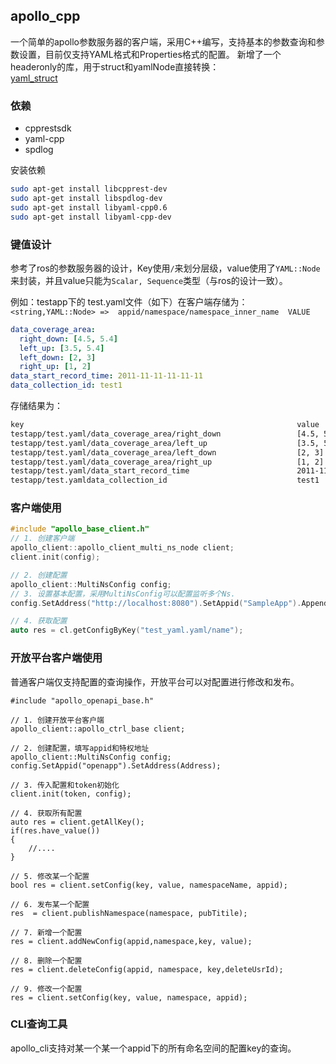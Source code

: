 ## apollo_cpp

一个简单的apollo参数服务器的客户端，采用C++编写，支持基本的参数查询和参数设置，目前仅支持YAML格式和Properties格式的配置。
新增了一个headeronly的库，用于struct和yamlNode直接转换：  
[yaml_struct](https://github.com/KanonWY/yaml_struct) 
### 依赖

- cpprestsdk
- yaml-cpp
- spdlog

安装依赖

```bash
sudo apt-get install libcpprest-dev
sudo apt-get install libspdlog-dev
sudo apt-get install libyaml-cpp0.6
sudo apt-get install libyaml-cpp-dev
```

### 键值设计

参考了ros的参数服务器的设计，Key使用`/`来划分层级，value使用了`YAML::Node`来封装，并且value只能为`Scalar, Sequence`类型（与ros的设计一致）。

例如：testapp下的 test.yaml文件（如下）在客户端存储为：`<string,YAML::Node> =>  appid/namespace/namespace_inner_name  VALUE  `

```yaml
data_coverage_area:
  right_down: [4.5, 5.4]
  left_up: [3.5, 5.4]
  left_down: [2, 3]
  right_up: [1, 2]
data_start_record_time: 2011-11-11-11-11-11
data_collection_id: test1
```

存储结果为：

```bash
key																value
testapp/test.yaml/data_coverage_area/right_down					[4.5, 5.4]
testapp/test.yaml/data_coverage_area/left_up					[3.5, 5.4]
testapp/test.yaml/data_coverage_area/left_down					[2, 3]
testapp/test.yaml/data_coverage_area/right_up					[1, 2]
testapp/test.yaml/data_start_record_time						2011-11-11-11-11-11
testapp/test.yamldata_collection_id								test1
```

### 客户端使用

```cpp
#include "apollo_base_client.h"
// 1. 创建客户端
apollo_client::apollo_client_multi_ns_node client;
client.init(config);

// 2. 创建配置
apollo_client::MultiNsConfig config;
// 3. 设置基本配置，采用MultiNsConfig可以配置监听多个Ns.
config.SetAddress("http://localhost:8080").SetAppid("SampleApp").AppendNamespace("test_yaml.yaml").AppendNamespace("test_xml.xml");

// 4. 获取配置
auto res = cl.getConfigByKey("test_yaml.yaml/name");
```

### 开放平台客户端使用

普通客户端仅支持配置的查询操作，开放平台可以对配置进行修改和发布。

```
#include "apollo_openapi_base.h"

// 1. 创建开放平台客户端
apollo_client::apollo_ctrl_base client;

// 2. 创建配置，填写appid和特权地址
apollo_client::MultiNsConfig config;
config.SetAppid("openapp").SetAddress(Address);

// 3. 传入配置和token初始化
client.init(token, config);

// 4. 获取所有配置
auto res = client.getAllKey();
if(res.have_value())
{
	//....
}

// 5. 修改某一个配置
bool res = client.setConfig(key, value, namespaceName, appid);

// 6. 发布某一个配置
res  = client.publishNamespace(namespace, pubTitile);

// 7. 新增一个配置
res = client.addNewConfig(appid,namespace,key, value);

// 8. 删除一个配置
res = client.deleteConfig(appid, namespace, key,deleteUsrId);

// 9. 修改一个配置
res = client.setConfig(key, value, namespace, appid);
```

### CLI查询工具

apollo_cli支持对某一个某一个appid下的所有命名空间的配置key的查询。
